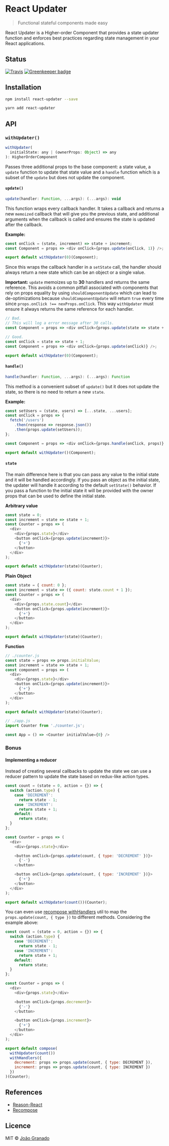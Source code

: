 # React Updater

> Functional stateful components made easy

React Updater is a Higher-order Component that provides a state updater function and enforces best practices regarding state management in your React applications.

## Status

[![Travis](https://img.shields.io/travis/joaogranado/react-updater.svg)](https://travis-ci.org/joaogranado/react-updater)
[![Greenkeeper badge](https://badges.greenkeeper.io/joaogranado/react-updater.svg)](https://greenkeeper.io/)

## Installation

```sh
npm install react-updater --save
```

```sh
yarn add react-updater
```

## API

### `withUpdater()`

```js
withUpdater(
  initialState: any | (ownerProps: Object) => any
): HigherOrderComponent
```

Passes three additional props to the base component: a state value, a `update` function to update that state value and a `handle` function which is a subset of the `update` but does not update the component.

#### `update()`

```js
update(handler: Function, ...args): (...args): void
```

This function wraps every callback handler. It takes a callback and returns a new `memoized` callback that will give you the previous state, and additional arguments when the callback is called and ensures the state is updated after the callback.

**Example:**

```js
const onClick = (state, increment) => state + increment;
const Component = props => <div onClick={props.update(onClick, 1)} />;

export default withUpdater(0)(Component);
```

Since this wraps the callback handler in a `setState` call, the handler should always return a new state which can be an object or a single value.

**Important:** `update` memoizes up to **30** handlers and returns the same reference. This avoids a common pitfall associated with components that rely on props equality by using `shouldComponentUpdate` which can lead to de-optimizations because `shouldComponentUpdate` will return `true` every time since `props.onClick !== nexProps.onClick`. This way `withUpdater` must ensure it always returns the same reference for each handler.

```js
// Bad.
// This will log a error message after 30 calls.
const Component = props => <div onClick={props.update(state => state + 1)} />;

// Good.
const onClick = state => state + 1;
const Component = props => <div onClick={props.update(onClick)} />;

export default withUpdater(0)(Component);
```

#### `handle()`

```js
handle(handler: Function, ...args): (...args): Function
```

This method is a convenient subset of `update()` but it does not update the state, so there is no need to return a new `state`.

**Example:**

```js
const setUsers = (state, users) => [...state, ...users];
const onClick = props => {
  fetch('/users')
    .then(response => response.json())
    .then(props.update(setUsers));
};

const Component = props => <div onClick={props.handle(onClick, props)} />;

export default withUpdater()(Component);
```

#### `state`
The main difference here is that you can pass any value to the initial state and it will be handled accordingly. If you pass an object as the initial state, the updater will handle it according to the default `setState()` behavior. If you pass a function to the initial state it will be provided with the owner props that can be used to define the initial state.

**Arbitrary value**

```js
const state = 0;
const increment = state => state + 1;
const Counter = props => (
  <div>
    <div>{props.state}</div>
    <button onClick={props.update(increment)}>
      {'+'}
    </button>
  </div>
);

export default withUpdater(state)(Counter);
```

**Plain Object**

```js
const state = { count: 0 };
const increment = state => ({ count: state.count + 1 });
const Counter = props => (
  <div>
    <div>{props.state.count}</div>
    <button onClick={props.update(increment)}>
      {'+'}
    </button>
  </div>
);

export default withUpdater(state)(Counter);
```

**Function**

```js
// ./counter.js
const state = props => props.initialValue;
const increment = state => state + 1;
const component = props => (
  <div>
    <div>{props.state}</div>
    <button onClick={props.update(increment)}>
      {'+'}
    </button>
  </div>
);

export default withUpdater(state)(Counter);

// ./app.js
import Counter from './counter.js';

const App = () => <Counter initialValue={0} />
```

### Bonus

#### Implementing a reducer

Instead of creating several callbacks to update the state we can use a reducer pattern to update the state based on redux-like action types.

```js
const count = (state = 0, action = {}) => {
  switch (action.type) {
    case 'DECREMENT':
      return state - 1;
    case 'INCREMENT':
      return state + 1;
    default:
      return state;
  }
};

const Counter = props => (
  <div>
    <div>{props.state}</div>

    <button onClick={props.update(count, { type: 'DECREMENT' })}>
      {'-'}
    </button>

    <button onClick={props.update(count, { type: 'INCREMENT' })}>
      {'+'}
    </button>
  </div>
);

export default withUpdater(count())(Counter);
```

You can even use [recompose withHandlers](https://github.com/acdlite/recompose/blob/master/docs/API.md#withhandlers) util to map the `props.update(count, { type })` to different methods. Considering the example above:

```js
const count = (state = 0, action = {}) => {
  switch (action.type) {
    case 'DECREMENT':
      return state - 1;
    case 'INCREMENT':
      return state + 1;
    default:
      return state;
  }
};

const Counter = props => (
  <div>
    <div>{props.state}</div>

    <button onClick={props.decrement}>
      {'-'}
    </button>

    <button onClick={props.increment}>
      {'+'}
    </button>
  </div>
);

export default compose(
  withUpdater(count())
  withHandlers({
    decrement: props => props.update(count, { type: DECREMENT }),
    increment: props => props.update(count, { type: INCREMENT })
  })
)(Counter);
```

## References

- [Reason-React](https://github.com/reasonml/reason-react)
- [Recompose](https://github.com/acdlite/recompose)

## Licence

MIT © [João Granado](https://github.com/joaogranado)
